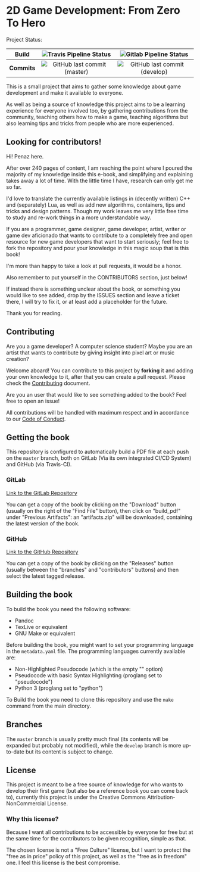 2D Game Development: From Zero To Hero
======================================

Project Status:

|**Build** | ![Travis Pipeline Status](https://img.shields.io/travis/Penaz91/2DGD_F0TH?label=Travis%20Build&style=for-the-badge) | ![Gitlab Pipeline Status](https://img.shields.io/gitlab/pipeline/Penaz/2DGD_F0TH?label=Gitlab%20Build&style=for-the-badge)|
|:---------:|:--------------------:|:------------------------------:|
|**Commits** | ![GitHub last commit (master)](https://img.shields.io/github/last-commit/penaz91/2DGD_F0TH/master?label=Last%20Commit%20%28master%29&style=for-the-badge) | ![GitHub last commit (develop)](https://img.shields.io/github/last-commit/penaz91/2DGD_F0TH/develop?label=Last%20Commit%20%28develop%29&style=for-the-badge) |

This is a small project that aims to gather some knowledge about game development and make it available to everyone.

As well as being a source of knowledge this project aims to be a learning experience for everyone involved too, by gathering contributions from the community, teaching others how to make a game, teaching algorithms but also learning tips and tricks from people who are more experienced.

Looking for contributors!
--------------------------

Hi! Penaz here.

After over 240 pages of content, I am reaching the point where I poured the majority of my knowledge inside this e-book, and simplifying and explaining takes away a lot of time. With the little time I have, research can only get me so far.

I'd love to translate the currently available listings in (decently written) C++ and (separately) Lua, as well as add new algorithms, containers, tips and tricks and design patterns. Though my work leaves me very little free time to study and re-work things in a more understandable way.

If you are a programmer, game designer, game developer, artist, writer or game dev aficionado that wants to contribute to a completely free and open resource for new game developers that want to start seriously; feel free to fork the repository and pour your knowledge in this magic soup that is this book!

I'm more than happy to take a look at pull requests, it would be a honor.

Also remember to put yourself in the CONTRIBUTORS section, just below!

If instead there is something unclear about the book, or something you would like to see added, drop by the ISSUES section and leave a ticket there, I will try to fix it, or at least add a placeholder for the future.

Thank you for reading.

Contributing
-------------

Are you a game developer? A computer science student? Maybe you are an artist that wants to contribute by giving insight into pixel art or music creation?

Welcome aboard! You can contribute to this project by **forking** it and adding your own knowledge to it, after that you can create a pull request. Please check the [Contributing](CONTRIBUTING.md) document.

Are you an user that would like to see something added to the book? Feel free to open an issue!

All contributions will be handled with maximum respect and in accordance to our [Code of Conduct](CODE_OF_CONDUCT.md).

Getting the book
-----------------

This repository is configured to automatically build a PDF file at each push on the `master` branch, both on GitLab (Via its own integrated CI/CD System) and GitHub (via Travis-CI).

### GitLab

[Link to the GitLab Repository](https://gitlab.com/Penaz/2dgd_f0th/)

You can get a copy of the book by clicking on the "Download" button (usually on the right of the "Find File" button), then click on "build_pdf" under "Previous Artifacts": an "artifacts.zip" will be downloaded, containing the latest version of the book.

### GitHub

[Link to the GitHub Repository](https://github.com/Penaz91/2DGD_F0TH)

You can get a copy of the book by clicking on the "Releases" button (usually between the "branches" and "contributors" buttons) and then select the latest tagged release.

Building the book
-------------------

To build the book you need the following software:

- Pandoc
- TexLive or equivalent
- GNU Make or equivalent

Before building the book, you might want to set your programming language in the `metadata.yaml` file. The programming languages currently available are:

- Non-Highlighted Pseudocode (which is the empty "" option)
- Pseudocode with basic Syntax Highlighting (proglang set to "pseudocode")
- Python 3 (proglang set to "python")

To Build the book you need to clone this repository and use the `make` command from the main directory.

Branches
--------

The `master` branch is usually pretty much final (its contents will be expanded but probably not modified), while the `develop` branch is more up-to-date but its content is subject to change.

License
--------

This project is meant to be a free source of knowledge for who wants to develop their first game (but also be a reference book you can come back to), currently this project is under the Creative Commons Attribution-NonCommercial License.

### Why this license?

Because I want all contributions to be accessible by everyone for free but at the same time for the contributors to be given recognition, simple as that.

The chosen license is not a "Free Culture" license, but I want to protect the "free as in price" policy of this project, as well as the "free as in freedom" one. I feel this license is the best compromise.
